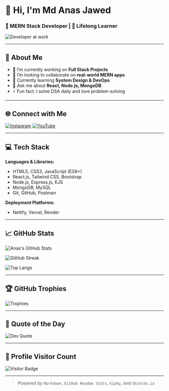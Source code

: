 # 👋 Hi, I'm Md Anas Jawed

### 🚀 MERN Stack Developer | 🌱 Lifelong Learner

![Developer at work](https://media.giphy.com/media/qgQUggAC3Pfv687qPC/giphy.gif)

---

## 💫 About Me

- 🔭 I’m currently working on **Full Stack Projects**
- 🤝 I’m looking to collaborate on **real-world MERN apps**
- 🌱 Currently learning **System Design & DevOps**
- 💬 Ask me about **React, Node.js, MongoDB**
- ⚡ Fun fact: I solve DSA daily and love problem-solving

---

## 🌐 Connect with Me

[![Instagram](https://img.shields.io/badge/-Instagram-E4405F?logo=Instagram&logoColor=white)](https://instagram.com/_a_4_anas)
[![YouTube](https://img.shields.io/badge/-YouTube-FF0000?logo=YouTube&logoColor=white)](https://youtube.com/@anaxgaming4772)

---

## 💻 Tech Stack

**Languages & Libraries:**

- HTML5, CSS3, JavaScript (ES6+)
- React.js, Tailwind CSS, Bootstrap
- Node.js, Express.js, EJS
- MongoDB, MySQL
- Git, GitHub, Postman

**Deployment Platforms:**

- Netlify, Vercel, Render

---

## 📈 GitHub Stats

![Anas's GitHub Stats](https://github-readme-stats.vercel.app/api?username=modanas&show_icons=true&theme=radical)

![GitHub Streak](https://streak-stats.demolab.com?user=modanas&theme=radical)

![Top Langs](https://github-readme-stats.vercel.app/api/top-langs/?username=modanas&layout=compact&theme=radical)

---

## 🏆 GitHub Trophies

![Trophies](https://github-profile-trophy.vercel.app/?username=modanas&theme=radical&row=1&column=7)

---

## 📌 Quote of the Day

![Dev Quote](https://quotes-github-readme.vercel.app/api?type=horizontal&theme=radical)

---

## 🔢 Profile Visitor Count

![Visitor Badge](https://visitcount.itsvg.in/api?id=modanas&icon=5&color=13)

---

> Powered by `Markdown`, `GitHub Readme Stats`, `Giphy`, and `Shields.io`
